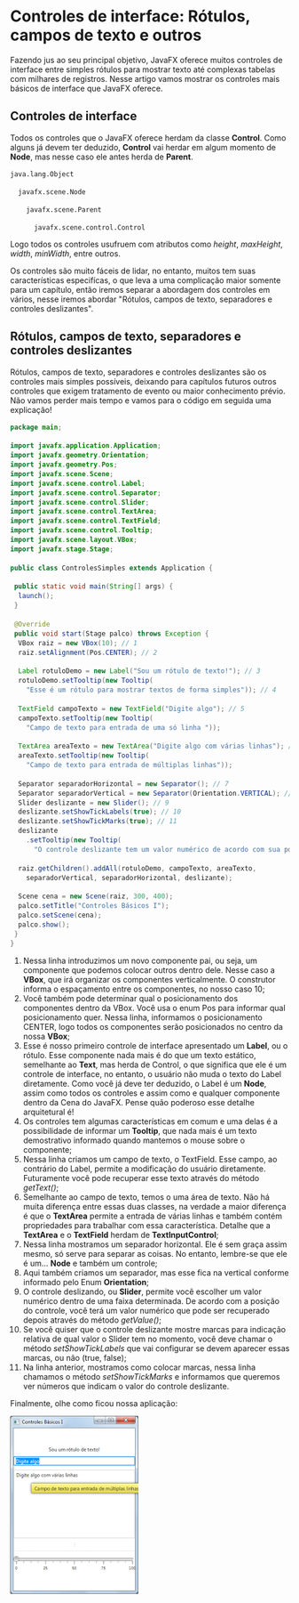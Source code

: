 # Controles de interface: Rótulos, campos de texto e outros

Fazendo jus ao seu principal objetivo, JavaFX oferece muitos controles de interface entre simples rótulos para mostrar texto até complexas tabelas com milhares de registros. Nesse artigo vamos mostrar os controles mais básicos de interface que JavaFX oferece.

## Controles de interface

Todos os controles que o JavaFX oferece herdam da classe **Control**. Como alguns já devem ter deduzido, **Control** vai herdar em algum momento de **Node**, mas nesse caso ele antes herda de **Parent**.

```
java.lang.Object

  javafx.scene.Node

    javafx.scene.Parent

      javafx.scene.control.Control
```

Logo todos os controles usufruem com atributos como _height_, _maxHeight_, _width_, _minWidth_, entre outros.

Os controles são muito fáceis de lidar, no entanto, muitos tem suas características especifícas, o que leva a uma complicação maior somente para um capítulo, então iremos separar a abordagem dos controles em vários, nesse iremos abordar "Rótulos, campos de texto,  separadores e controles deslizantes".

## Rótulos, campos de texto,  separadores e controles deslizantes

Rótulos, campos de texto,  separadores e controles deslizantes são os controles mais simples possíveis, deixando para capítulos futuros outros controles que exigem tratamento de evento ou maior conhecimento prévio. Não vamos perder mais tempo e vamos para o código em seguida uma explicação!

```java
package main;

import javafx.application.Application;
import javafx.geometry.Orientation;
import javafx.geometry.Pos;
import javafx.scene.Scene;
import javafx.scene.control.Label;
import javafx.scene.control.Separator;
import javafx.scene.control.Slider;
import javafx.scene.control.TextArea;
import javafx.scene.control.TextField;
import javafx.scene.control.Tooltip;
import javafx.scene.layout.VBox;
import javafx.stage.Stage;

public class ControlesSimples extends Application {

 public static void main(String[] args) {
  launch();
 }

 @Override
 public void start(Stage palco) throws Exception {
  VBox raiz = new VBox(10); // 1
  raiz.setAlignment(Pos.CENTER); // 2

  Label rotuloDemo = new Label("Sou um rótulo de texto!"); // 3
  rotuloDemo.setTooltip(new Tooltip(
    "Esse é um rótulo para mostrar textos de forma simples")); // 4

  TextField campoTexto = new TextField("Digite algo"); // 5
  campoTexto.setTooltip(new Tooltip(
    "Campo de texto para entrada de uma só linha "));

  TextArea areaTexto = new TextArea("Digite algo com várias linhas"); // 6
  areaTexto.setTooltip(new Tooltip(
    "Campo de texto para entrada de múltiplas linhas"));

  Separator separadorHorizontal = new Separator(); // 7
  Separator separadorVertical = new Separator(Orientation.VERTICAL); // 8
  Slider deslizante = new Slider(); // 9
  deslizante.setShowTickLabels(true); // 10
  deslizante.setShowTickMarks(true); // 11
  deslizante
    .setTooltip(new Tooltip(
      "O controle deslizante tem um valor numérico de acordo com sua posição"));

  raiz.getChildren().addAll(rotuloDemo, campoTexto, areaTexto,
    separadorVertical, separadorHorizontal, deslizante);

  Scene cena = new Scene(raiz, 300, 400);
  palco.setTitle("Controles Básicos I");
  palco.setScene(cena);
  palco.show();
 }
}
```

1. Nessa linha introduzimos um novo componente pai, ou seja, um componente que podemos colocar outros dentro dele. Nesse caso a **VBox**, que irá organizar os componentes verticalmente. O construtor informa o espaçamento entre os componentes, no nosso caso 10;
2. Você também pode determinar qual o posicionamento dos componentes dentro da VBox. Você usa o enum Pos para informar qual posicionamento quer. Nessa linha, informamos o posicionamento CENTER, logo todos os componentes serão posicionados no centro da nossa **VBox**;
3. Esse é nosso primeiro controle de interface apresentado um **Label**, ou o rótulo. Esse componente nada mais é do que um texto estático, semelhante ao **Text**, mas herda de Control, o que significa que ele é um controle de interface, no entanto, o usuário não muda o texto do Label diretamente. Como você já deve ter deduzido, o Label é um **Node**, assim como todos os controles e assim como e qualquer componente dentro da Cena do JavaFX. Pense quão poderoso esse detalhe arquitetural é!
4. Os controles tem algumas características em comum e uma delas é a possibilidade de informar um **Tooltip**, que nada mais é um texto demostrativo informado quando mantemos o mouse sobre o componente;
5. Nessa linha criamos um campo de texto, o TextField. Esse campo, ao contrário do Label, permite a modificação do usuário diretamente. Futuramente você pode recuperar esse texto através do método _getText\(\)_;
6. Semelhante ao campo de texto, temos o uma área de texto. Não há muita diferença entre essas duas classes, na verdade a maior diferença é que o **TextArea** permite a entrada de várias linhas e também contém propriedades para trabalhar com essa característica. Detalhe que a **TextArea** e o **TextField** herdam de **TextInputControl**;
7. Nessa linha mostramos um separador horizontal. Ele é sem graça assim mesmo, só serve para separar as coisas. No entanto, lembre-se que ele é um... **Node** e também um controle;
8. Aqui também criamos um separador, mas esse fica na vertical conforme informado pelo Enum **Orientation**;
9. O controle deslizando, ou **Slider**, permite você escolher um valor numérico dentro de uma faixa determinada. De acordo com a posição do controle, você terá um valor numérico que pode ser recuperado depois através do método _getValue\(\)_;
10. Se você quiser que o controle deslizante mostre marcas para indicação relativa de qual valor o Slider tem no momento, você deve chamar o método _setShowTickLabels_ que vai configurar se devem aparecer essas marcas, ou não \(true, false\);
11. Na linha anterior, mostramos como colocar marcas, nessa linha chamamos o método _setShowTickMarks_ e informamos que queremos ver números que indicam o valor do controle deslizante.

Finalmente, olhe como ficou nossa aplicação:

![](/imagens/telas/controlesBasicos1)

